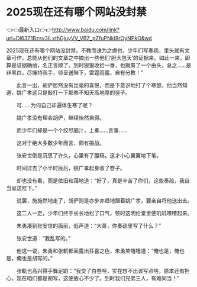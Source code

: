 # 2025现在还有哪个网站没封禁

👈👈最新入口👉👉http://www.baidu.com/link?url=Dl63Z1Bzsv3ILxthGjuyVV_VBZ_pZfuPNkI8rOyNPkO&wd



2025现在还有哪个网站没封禁。不教而诛为之虐也，少年们写奏疏，里头就有文章可作，总能从他们的文章之中摘出一些他们‘胆大包天’的证据来。如此一来，即算是证据确凿，名正言顺了。到时狠狠收拾一番，也就有了一个由头，总之……是非黑白，尽操持我手，待呈送陛下，雷霆雨露，自有分教！”

　　此言一出，胡俨居然没有丝毫的喜悦，而是下意识地打了个寒颤，他当然知道，姚广孝这只是敲打一下那些不知天高地厚的竖子。

　　可……为何自己却遍体生寒了呢？

　　姚广孝没有理会胡俨，继续怡然自得。

　　而少年们却是一个个绞尽脑汁，上奏……言事……

　　这对于绝大多数少年而言，颇有挑战。

　　张安世倒是沉思了许久，心里有了腹稿，这才小心翼翼地下笔。

　　时间过去了小半时辰后，姚广孝起身收了卷子。

　　却也没有看，而是依旧和蔼地道：“好了，真是辛苦了你们，这些奏疏，我自当呈送陛下。”

　　说罢，施施然地走了，胡俨则是亦步亦趋地跟着姚广孝，要亲自将他送出去。

　　这二人一走，少年们终于长长地松了口气，顿时这明伦堂里便叽叽喳喳起来。

　　朱勇凑到张安世的面前，低声道：“大哥，你奏疏里写了什么？”

　　张安世道：“我乱写的。”

　　他这一说，朱勇和张軏都面露出狂喜之色，朱勇笑嘻嘻道：“俺也是，俺也是，俺也是胡写的。”

　　张軏也高兴得手舞足蹈：“我交了白卷哩，实在想不出该写点啥，原本还有担心，现在咱们都是胡写，这便放心不少了。到时我们兄弟三人，有难同当！”

